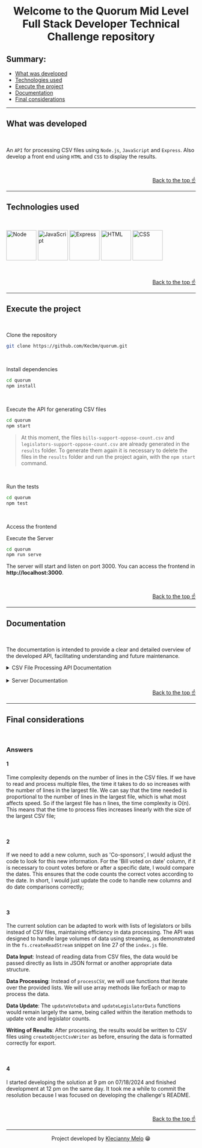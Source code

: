 <h1 id="top" align="center">Welcome to the Quorum Mid Level Full Stack Developer Technical Challenge repository</h1>

<h2>Summary:</h2>

- [What was developed](#summary)
- [Technologies used](#tech)
- [Execute the project](#execute)
- [Documentation](#doc)
- [Final considerations](#considerations)

---

<h2 id="summary">What was developed</h2>

<br>

An `API` for processing CSV files using `Node.js`, `JavaScript` and `Express`. Also develop a front end using `HTML` and `CSS` to display the results.

<br>

<p align="right"><a href="#top">Back to the top ☝</a></p>

---

<h2 id="tech">Technologies used</h2>

<br>

<img title="Node" alt="Node" height="80" width="80" src="https://cdn.jsdelivr.net/gh/devicons/devicon@latest/icons/nodejs/nodejs-original.svg" /> <img title="JavaScript" alt="JavaScript" height="80" width="80" src="https://cdn.jsdelivr.net/gh/devicons/devicon@latest/icons/javascript/javascript-original.svg" /> <img title="Express" alt="Express" height="80" width="80" src="https://cdn.jsdelivr.net/gh/devicons/devicon@latest/icons/express/express-original.svg" /> <img title="HTML" alt="HTML" height="80" width="80" src="https://cdn.jsdelivr.net/gh/devicons/devicon@latest/icons/html5/html5-original.svg" /> <img title="CSS" alt="CSS" height="80" width="80" src="https://cdn.jsdelivr.net/gh/devicons/devicon@latest/icons/css3/css3-original.svg" />

<br>

<p align="right"><a href="#top">Back to the top ☝</a></p>

---

<h2 id="execute">Execute the project</h2>

<br>

Clone the repository

```bash
git clone https://github.com/Kecbm/quorum.git
```

<br>

Install dependencies

```bash
cd quorum
npm install
```

<br>

Execute the API for generating CSV files

```bash
cd quorum
npm start
```

> At this moment, the files `bills-support-oppose-count.csv` and `legislators-support-oppose-count.csv` are already generated in the `results` folder. To generate them again it is necessary to delete the files in the `results` folder and run the project again, with the `npm start` command.

<br>

Run the tests

```bash
cd quorum
npm test
```

<br>

Access the frontend

Execute the Server

```bash
cd quorum
npm run serve
```

The server will start and listen on port 3000. You can access the frontend in **http://localhost:3000**.

<br>

<p align="right"><a href="#top">Back to the top ☝</a></p>

---

<h2 id="doc">Documentation</h2>

<br>

The documentation is intended to provide a clear and detailed overview of the developed API, facilitating understanding and future maintenance.

<details><summary>CSV File Processing API Documentation</summary>
<h3>Description</h3>

This module processes CSV files related to votes, vote results, bills, and legislators. It generates two output CSV files with statistics on support and opposition for bills and support from legislators. This documentation section is about the `index.js` file.

<h3>Functionalities</h3>

<ul>
    <li><b>Reading CSV Files</b>: The module reads CSV files containing information about votes, vote results, bills and legislators;</li>
    <li><b>Data Processing</b>: Updates and organizes data on votes and legislators;</li>
    <li><b>Report Generation</b>: Creates CSV files with detailed statistics on bill support and legislator support.</li>
</ul>

<h3>Code Architecture</h3>

<h4>Imports</h4>

```javascript
const fs = require('fs');
const csv = require('csv-parser');
const createCsvWriter = require('csv-writer').createObjectCsvWriter;
```

<ul>
    <li><b>fs</b>: Node.js module for manipulating files and directories;</li>
    <li><b>csv-parser</b>: Library for parsing CSV files;</li>
    <li><b>csv-writer</b>: Library for creating and writing CSV files.</li>
</ul>

<h4>CSV Writers Configuration</h4>

```javascript
const legislatorSupportWriter = createCsvWriter({
    path: 'results/legislators-support-oppose-count.csv',
    header: [
        { id: 'id', title: 'id' },
        { id: 'name', title: 'name' },
        { id: 'num_supported_bills', title: 'num_supported_bills' },
        { id: 'num_opposed_bills', title: 'num_opposed_bills' }
    ]
});

const billSupportWriter = createCsvWriter({
    path: 'results/bills-support-oppose-count.csv',
    header: [
        { id: 'bill_id', title: 'id' },
        { id: 'title', title: 'title' },
        { id: 'supporter_count', title: 'supporter_count' },
        { id: 'opposer_count', title: 'opposer_count' },
        { id: 'sponsor', title: 'primary_sponsor' }
    ]
});
```

<ul>
    <li><b>legislatorSupportWriter</b>: Configures the writer to generate the CSV file with information about legislators' support and opposition;</li>
    <li><b>billSupportWriter</b>: Configures the writer to generate CSV file with information about support and opposition to bills.</li>
</ul>

<h4>processCSV function</h4>

```javascript
const processCSV = (filePath, onData) => new Promise((resolve, reject) => {
    fs.createReadStream(filePath)
        .pipe(csv())
        .on('data', onData)
        .on('end', resolve)
        .on('error', reject);
});
```

<ul>
    <li><b>filePath</b>: Path of the CSV file to be read;</li>
    <li><b>onData</b>: Callback function that processes each line of data;</li>
    <li><b>resolve</b>: Resolves the promise when processing is complete;</li>
    <li><b>reject</b>: Rejects the promise in case of error.</li>
</ul>

<h4>Data Update Functions</h4>

```javascript
const updateVoteData = (votes, data) => {
    const voteData = votes.get(data.vote_id) || { supporter_count: 0, opposer_count: 0 };
    data.vote_type === '1' ? voteData.supporter_count++ : voteData.opposer_count++;
    votes.set(data.vote_id, voteData);
};

const updateLegislatorData = (legislatoresVotes, data) => {
    let legislatorVotes = legislatoresVotes.get(data.legislator_id) || { num_supported_bills: 0, num_opposed_bills: 0 };
    data.vote_type === '1' ? legislatorVotes.num_supported_bills++ : legislatorVotes.num_opposed_bills++;
    legislatoresVotes.set(data.legislator_id, legislatorVotes);
};
```

<ul>
    <li><b>updateVoteData(votes, data)</b>: Updates the number of supporters and opponents of a bill based on the vote results;</li>
    <li><b>updateLegislatorData(legislatoresVotes, data)</b>: Updates the number of bills supported and opposed by a legislator based on the vote result.</li>
</ul>

<h4>Main Function processVotes</h4>

```javascript
const processVotes = async () => {
    const votes = new Map();
    const storeBillVotes = {};
    const storeSponsorVote = {};
    const legislatoresVotes = new Map();
    const legislatorSupport = [];

    await processCSV('data/votes.csv', data => {
        votes.set(data.id, { bill_id: data.bill_id, supporter_count: 0, opposer_count: 0 });
        storeBillVotes[data.bill_id] = data.id;
    });

    await processCSV('data/vote_results.csv', data => {
        updateVoteData(votes, data);
        updateLegislatorData(legislatoresVotes, data);
    });

    await processCSV('data/bills.csv', data => {
        const vote_id = storeBillVotes[data.id];
        const voteData = votes.get(vote_id) || {};
        votes.set(vote_id, { ...voteData, title: data.title, sponsor_id: data.sponsor_id, sponsor: "Unknown" });
        storeSponsorVote[data.sponsor_id] = vote_id;
    });

    await processCSV('data/legislators.csv', data => {
        const vote_id = storeSponsorVote[data.id];
        if (vote_id) {
            const voteData = votes.get(vote_id);
            votes.set(vote_id, { ...voteData, sponsor: data.name });
        }

        const legislatorData = legislatoresVotes.get(data.id) || { num_supported_bills: 0, num_opposed_bills: 0 };
        legislatorSupport.push({
            id: data.id,
            name: data.name,
            num_supported_bills: legislatorData.num_supported_bills,
            num_opposed_bills: legislatorData.num_opposed_bills
        });
    });

    await Promise.all([
        legislatorSupportWriter.writeRecords(legislatorSupport),
        billSupportWriter.writeRecords([...votes.values()])
    ]);

    console.log('CSV files processed successfully.');

    processVotes().catch(error => console.error('Error processing CSV files:', error.message));
};
```

<ul>
    <li><b>processVotes()</b>: Main function that orchestrates the processing of CSV files, updates the data and generates the output CSV files;</li>
    <li><b>processCSV(filePath, onData)</b>: Used to read and process CSV files;</li>
    <li><b>await Promise.all([...])</b>: Ensures that CSV files are written before ending the process.</li>
</ul>

<h3>CSV File Structure</h3>

`data/votes.csv`

<ul>
    <li><b>Fields</b>: id, bill_id, vote_type;</li>
    <li><b>Description</b>: Data on individual votes, indicating the bill and the type of vote (support or opposition).</li>
</ul>

`data/vote_results.csv`

<ul>
    <li><b>Fields</b>: vote_id, legislator_id, vote_type;</li>
    <li><b>Description</b>: Vote results, associating individual votes with legislators and the type of vote.</li>
</ul>

`data/bills.csv`

<ul>
    <li><b>Fields</b>: id, title, sponsor_id;</li>
    <li><b>Description</b>: Information about bills, including title and sponsor identifier.</li>
</ul>

`data/legislators.csv`

<ul>
    <li><b>Fields</b>: id, name;</li>
    <li><b>Description</b>: Information about legislators, including identifier and name.</li>
</ul>

<h3>Log Messages</h3>

<ul>
    <li><b>"CSV files processed successfully."</b>: Indicates that the processing and writing of CSV files were completed successfully;</li>
    <li><b>"Error processing CSV files:"</b>: Error message when a failure occurs in processing CSV files.</li>
</ul>

<h3>Comments</h3>

<ul>
    <li><b>Maintenance</b>: The code is structured to be easy to maintain and modify, with reusable functions and a modular approach;</li>
    <li><b>Performance</b>: Reading and writing CSV files is done asynchronously to improve performance and responsiveness.</li>
</ul>

</details>

<br>

<details><summary>Server Documentation</summary>

<h3>Overview</h3>

This Express server manages CSV file processing tasks. It includes functionality to start the processing of CSV files and list available CSV files in the `results` directory. This documentation section is about the `server.js` file.

<h3>Dependencies</h3>

<ul>
    <li><b>express</b>: Web framework for Node.js;</li>
    <li><b>child_process</b>: Node.js module to execute shell commands;</li>
    <li><b>fs</b>: Node.js module for file system operations.</li>
    <li><b>path</b>: Node.js module for handling file paths.</li>
</ul>

<h3>Endpoints</h3>

`POST /start`

<ul>
    <li><b>Description</b>: Deletes specific CSV files from the results directory and starts the processing of CSV files by executing an npm start command;</li>
    <li><b>Response</b>:</li>
        <ul>
            <li><b>200 OK</b>: If the processing starts successfully;</li>
            <li><b>500 Internal Server Error</b>: If there is an error starting the processing.</li>
        </ul>
</ul>

<h4>Example Request:</h4>

```http
    POST /start
```

<h4>Example Response:</h4>

```json
"Processing of CSV files started successfully."
```

**Note**: The following CSV files are deleted before starting the processing:

<ul>
    <li><b>legislators-support-oppose-count.csv</b></li>
    <li><b>bills-support-oppose-count.csv</b></li>
</ul>

`GET /csv-files`

<ul>
    <li><b>Description</b>: Lists all CSV files present in the results directory;</li>
    <li><b>Response</b>:</li>
        <ul>
            <li><b>200 OK</b>: Returns a JSON array with the names of the CSV files;</li>
            <li><b>500 Internal Server Error</b>: If there is an error listing the files.</li>
        </ul>
</ul>

<h4>Example Request:</h4>

```http
    GET /csv-files
```

<h4>Example Response:</h4>

```json
[
  "legislators-support-oppose-count.csv",
  "bills-support-oppose-count.csv"
]
```

<h3>Static Files</h3>

The server serves static files from the `public` directory. Place your HTML, CSS, and client-side JavaScript files in this directory.
</details>

<p align="right"><a href="#top">Back to the top ☝</a></p>

---

<h2 id="considerations">Final considerations</h2>

<br>

<h3>Answers</h3>

<h4>1</h4>

Time complexity depends on the number of lines in the CSV files. If we have to read and process multiple files, the time it takes to do so increases with the number of lines in the largest file. We can say that the time needed is proportional to the number of lines in the largest file, which is what most affects speed. So if the largest file has n lines, the time complexity is O(n). This means that the time to process files increases linearly with the size of the largest CSV file;

<br>

<h4>2</h4>

If we need to add a new column, such as 'Co-sponsors', I would adjust the code to look for this new information. For the 'Bill voted on date' column, if it is necessary to count votes before or after a specific date, I would compare the dates. This ensures that the code counts the correct votes according to the date. In short, I would just update the code to handle new columns and do date comparisons correctly;

<br>

<h4>3</h4>

The current solution can be adapted to work with lists of legislators or bills instead of CSV files, maintaining efficiency in data processing. The API was designed to handle large volumes of data using streaming, as demonstrated in the `fs.createReadStream` snippet on line 27 of the `index.js` file.

**Data Input**: Instead of reading data from CSV files, the data would be passed directly as lists in JSON format or another appropriate data structure.

**Data Processing**: Instead of `processCSV`, we will use functions that iterate over the provided lists. We will use array methods like forEach or map to process the data.

**Data Update**: The `updateVoteData` and `updateLegislatorData` functions would remain largely the same, being called within the iteration methods to update vote and legislator counts.

**Writing of Results**: After processing, the results would be written to CSV files using `createObjectCsvWriter` as before, ensuring the data is formatted correctly for export.

<br>

<h4>4</h4>

I started developing the solution at 9 pm on 07/18/2024 and finished development at 12 pm on the same day. It took me a while to commit the resolution because I was focused on developing the challenge's README.

<br>

<p align="right"><a href="#top">Back to the top ☝</a></p>

---

<p align="center">Project developed by <a href="https://www.linkedin.com/in/kecbm/">Klecianny Melo</a> 😁</p>